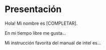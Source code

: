 # Presentación
Hola! Mi nombre es [COMPLETAR].

En mi tiempo libre me gusta...

Mi instrucción favorita del manual de intel es...